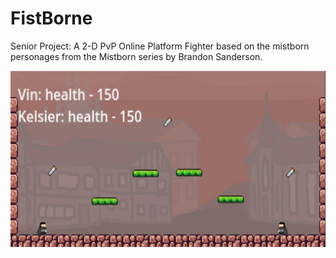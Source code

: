 # FistBorne
Senior Project: A 2-D PvP Online Platform Fighter based on the mistborn personages from the Mistborn series by Brandon Sanderson.

![Game Image](fistborne_arena.jpg)